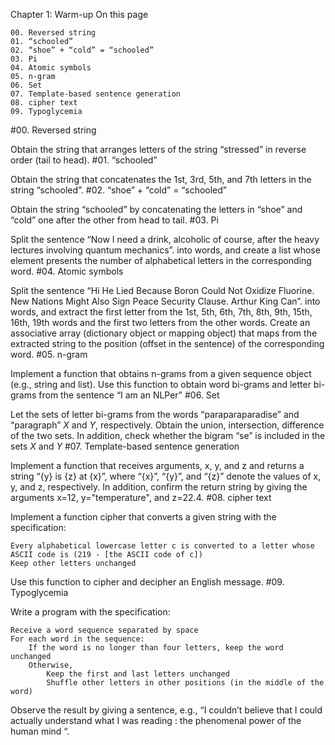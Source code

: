 
Chapter 1: Warm-up
On this page

    00. Reversed string
    01. “schooled”
    02. “shoe” + “cold” = “schooled”
    03. Pi
    04. Atomic symbols
    05. n-gram
    06. Set
    07. Template-based sentence generation
    08. cipher text
    09. Typoglycemia

#00. Reversed string

Obtain the string that arranges letters of the string “stressed” in reverse order (tail to head).
#01. “schooled”

Obtain the string that concatenates the 1st, 3rd, 5th, and 7th letters in the string “schooled”.
#02. “shoe” + “cold” = “schooled”

Obtain the string “schooled” by concatenating the letters in “shoe” and “cold” one after the other from head to tail.
#03. Pi

Split the sentence “Now I need a drink, alcoholic of course, after the heavy lectures involving quantum mechanics”. into words, and create a list whose element presents the number of alphabetical letters in the corresponding word.
#04. Atomic symbols

Split the sentence “Hi He Lied Because Boron Could Not Oxidize Fluorine. New Nations Might Also Sign Peace Security Clause. Arthur King Can”. into words, and extract the first letter from the 1st, 5th, 6th, 7th, 8th, 9th, 15th, 16th, 19th words and the first two letters from the other words. Create an associative array (dictionary object or mapping object) that maps from the extracted string to the position (offset in the sentence) of the corresponding word.
#05. n-gram

Implement a function that obtains n-grams from a given sequence object (e.g., string and list). Use this function to obtain word bi-grams and letter bi-grams from the sentence “I am an NLPer”
#06. Set

Let the sets of letter bi-grams from the words “paraparaparadise” and “paragraph” $X$ and $Y$, respectively. Obtain the union, intersection, difference of the two sets. In addition, check whether the bigram “se” is included in the sets $X$ and $Y$
#07. Template-based sentence generation

Implement a function that receives arguments, x, y, and z and returns a string “{y} is {z} at {x}”, where “{x}”, “{y}”, and “{z}” denote the values of x, y, and z, respectively. In addition, confirm the return string by giving the arguments x=12, y="temperature", and z=22.4.
#08. cipher text

Implement a function cipher that converts a given string with the specification:

    Every alphabetical lowercase letter c is converted to a letter whose ASCII code is (219 - [the ASCII code of c])
    Keep other letters unchanged

Use this function to cipher and decipher an English message.
#09. Typoglycemia

Write a program with the specification:

    Receive a word sequence separated by space
    For each word in the sequence:
        If the word is no longer than four letters, keep the word unchanged
        Otherwise,
            Keep the first and last letters unchanged
            Shuffle other letters in other positions (in the middle of the word)

Observe the result by giving a sentence, e.g., “I couldn’t believe that I could actually understand what I was reading : the phenomenal power of the human mind “.